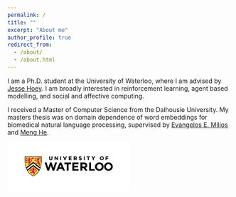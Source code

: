 ```yaml
---
permalink: /
title: ""
excerpt: "About me"
author_profile: true
redirect_from: 
  - /about/
  - /about.html
---
```


I am a Ph.D. student at the University of Waterloo, where I am advised by [Jesse Hoey](https://cs.uwaterloo.ca/~jhoey/). I am broadly interested in reinforcement learning, agent based modelling, and social and affective computing.

I received a Master of Computer Science from the Dalhousie University. My masters thesis was on domain dependence of word embeddings for biomedical natural language processing, supervised by [Evangelos E. Milios](https://web.cs.dal.ca/~eem/) and [Meng He]( https://web.cs.dal.ca/~mhe/).

<img src="/files/UniversityOfWaterloo_logo_horiz_rgb.png" alt="Waterloo Logo" width="275">
